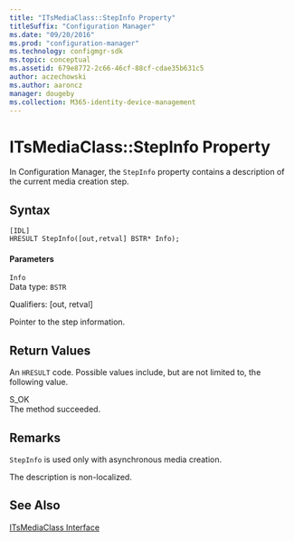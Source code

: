 ```yaml
---
title: "ITsMediaClass::StepInfo Property"
titleSuffix: "Configuration Manager"
ms.date: "09/20/2016"
ms.prod: "configuration-manager"
ms.technology: configmgr-sdk
ms.topic: conceptual
ms.assetid: 679e8772-2c66-46cf-88cf-cdae35b631c5
author: aczechowski
ms.author: aaroncz
manager: dougeby
ms.collection: M365-identity-device-management
---
```

# ITsMediaClass::StepInfo Property
In Configuration Manager, the `StepInfo` property contains a description of the current media creation step.  

## Syntax  

```  
[IDL]  
HRESULT StepInfo([out,retval] BSTR* Info);  
```  

#### Parameters  
 `Info`  
 Data type: `BSTR`  

 Qualifiers: [out, retval]  

 Pointer to the step information.  

## Return Values  
 An `HRESULT` code. Possible values include, but are not limited to, the following value.  

 S_OK  
 The method succeeded.  

## Remarks  
 `StepInfo` is used only with asynchronous media creation.  

 The description is non-localized.  

## See Also  
 [ITsMediaClass Interface](../../../develop/reference/misc/itsmediaclass-interface.md)
